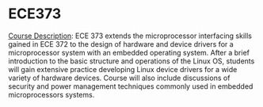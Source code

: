 # ECE373
[Course Description](https://www.pdx.edu/electrical-computer-engineering/ece-373-embedded-operating-systems-and-device-drivers): ECE 373 extends the microprocessor interfacing skills gained in ECE 372 to the design of hardware and device drivers for a microprocessor system with an embedded operating system. After a brief introduction to the basic structure and operations of the Linux OS, students will gain extensive practice developing Linux device drivers for a wide variety of hardware devices. Course will also include discussions of security and power management techniques commonly used in embedded microprocessors systems.
